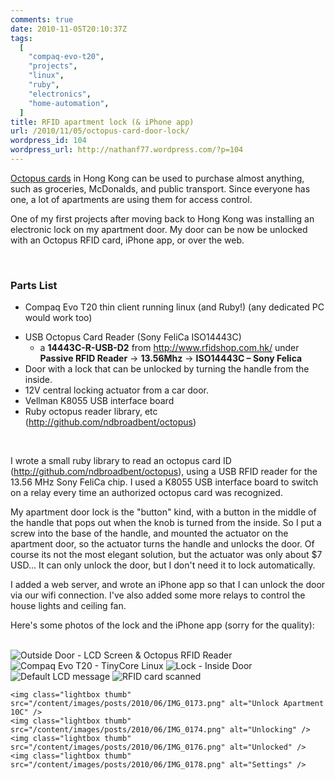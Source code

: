 ```yaml
---
comments: true
date: 2010-11-05T20:10:37Z
tags:
  [
    "compaq-evo-t20",
    "projects",
    "linux",
    "ruby",
    "electronics",
    "home-automation",
  ]
title: RFID apartment lock (& iPhone app)
url: /2010/11/05/octopus-card-door-lock/
wordpress_id: 104
wordpress_url: http://nathanf77.wordpress.com/?p=104
---
```


[Octopus cards](http://en.wikipedia.org/wiki/Octopus_card) in Hong Kong can be used to purchase almost anything, such as groceries, McDonalds, and public transport. Since everyone has one, a lot of apartments are using them for access control.

One of my first projects after moving back to Hong Kong was installing an electronic lock on my apartment door. My door can be now be unlocked with an Octopus RFID card, iPhone app, or over the web.

<br/>
<h3>Parts List</h3>
<ul>
	<li> Compaq Evo T20 thin client running linux (and Ruby!) (any dedicated PC would work too)</li>
</ul>
<ul>
	<li>USB Octopus Card Reader (Sony FeliCa ISO14443C)
<ul>
	<li>a <strong>14443C-R-USB-D2</strong> from <a href="http://www.rfidshop.com.hk/">http://www.rfidshop.com.hk/</a> under <strong>Passive RFID Reader</strong> → <strong>13.56Mhz</strong> → <strong>ISO14443C – Sony Felica</strong></li>
</ul>
</li>
	<li>Door with a lock that can be unlocked by turning the handle from the inside.</li>
	<li>12V central locking actuator from a car door.</li>
	<li>Vellman K8055 USB interface board</li>
	<li>Ruby octopus reader library, etc (<a href="http://github.com/ndbroadbent/octopus">http://github.com/ndbroadbent/octopus</a>)</li>
</ul>
<br/>

I wrote a small ruby library to read an octopus card ID (<a href="http://github.com/ndbroadbent/octopus">http://github.com/ndbroadbent/octopus</a>), using a USB RFID reader for the 13.56 MHz Sony FeliCa chip. I used a K8055 USB interface board to switch on a relay every time an authorized octopus card was recognized.

My apartment door lock is the "button" kind, with a button in the middle of the handle that pops out when the knob is turned from the inside. So I put a screw into the base of the handle, and mounted the actuator on the apartment door, so the actuator turns the handle and unlocks the door. Of course its not the most elegant solution, but the actuator was only about $7 USD...
It can only unlock the door, but I don't need it to lock automatically.

I added a web server, and wrote an iPhone app so that I can unlock the door via our wifi connection.
I've also added some more relays to control the house lights and ceiling fan.

Here's some photos of the lock and the iPhone app (sorry for the quality):

<br/>

<div class="gallery">
    <img class="lightbox thumb" src="/content/images/posts/2010/11/outside_door.jpg" alt="Outside Door - LCD Screen &amp; Octopus RFID Reader" />
    <img class="lightbox thumb" src="/content/images/posts/2010/11/compaq_evo_t20.jpg" alt="Compaq Evo T20 - TinyCore Linux" />
    <img class="lightbox thumb" src="/content/images/posts/2010/11/inside_door.jpg" alt="Lock - Inside Door" />
    <img class="lightbox thumb" src="/content/images/posts/2010/11/flat10C-screen.jpg" alt="Default LCD message" />
    <img class="lightbox thumb" src="/content/images/posts/2010/11/welcome_nathan.jpg" alt="RFID card scanned" />

    <img class="lightbox thumb" src="/content/images/posts/2010/06/IMG_0173.png" alt="Unlock Apartment 10C" />
    <img class="lightbox thumb" src="/content/images/posts/2010/06/IMG_0174.png" alt="Unlocking" />
    <img class="lightbox thumb" src="/content/images/posts/2010/06/IMG_0176.png" alt="Unlocked" />
    <img class="lightbox thumb" src="/content/images/posts/2010/06/IMG_0178.png" alt="Settings" />

</div>
